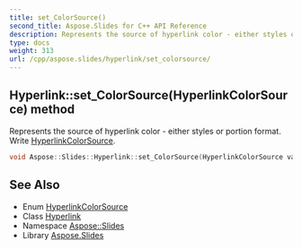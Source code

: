 ```yaml
---
title: set_ColorSource()
second_title: Aspose.Slides for C++ API Reference
description: Represents the source of hyperlink color - either styles or portion format. Write HyperlinkColorSource.
type: docs
weight: 313
url: /cpp/aspose.slides/hyperlink/set_colorsource/
---
```

## Hyperlink::set_ColorSource(HyperlinkColorSource) method


Represents the source of hyperlink color - either styles or portion format. Write [HyperlinkColorSource](../../hyperlinkcolorsource/).

```cpp
void Aspose::Slides::Hyperlink::set_ColorSource(HyperlinkColorSource value) override
```

## See Also

* Enum [HyperlinkColorSource](../hyperlinkcolorsource/)
* Class [Hyperlink](./)
* Namespace [Aspose::Slides](../)
* Library [Aspose.Slides](../../)